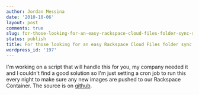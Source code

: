 ```yaml
---
author: Jordan Messina
date: '2010-10-06'
layout: post
comments: true
slug: for-those-looking-for-an-easy-rackspace-cloud-files-folder-sync-solution
status: publish
title: For those looking for an easy Rackspace Cloud Files folder sync solution
wordpress_id: '197'
---
```


I'm working on a script that will handle this for you, my company needed it
and I couldn't find a good solution so I'm just setting a cron job to run this
every night to make sure any new images are pushed to our Rackspace Container.
The source is on [github](http://github.com/jordanmessina/RackBack).

